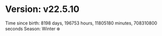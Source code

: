 # Version: v22.5.10
Time since birth: 8198 days, 196753 hours, 11805180 minutes, 708310800 seconds
Season: Winter ❄️

